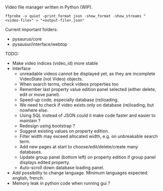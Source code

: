 Video file manager written in Python (WIP).


```
ffprobe -v quiet -print_format json -show_format -show_streams "<video-file>" > "<output-file>.json"
```

Current important folders:
- pysaurus/core
- pysausur/interface/webtop


TODO:
- Make video indices (video_id) more stable
- Interface
  - unreadable videos cannot be displayed yet, as they are incomplete VideoState (not Video) objects.
  - When search terms, check videos properties too
  - Remember last property value edition panel selected (either delete, edit or move panel).
  - Speed-up code, especially database (re)loading.
  - We need to check if video exists only on database (re)loading, but nowhere else.
  - Using SQL instead of JSON could it make code faster and easier to maintain ?
  - Redesign using bootstrap ?
  - Suggest existing values on property edition.
  - Filter width may exceed allocated width, e.g. on unbreakable search term.
  - Add new pages at start to choose/edit/delete/create many databases.
  - Update group panel (bottom left) on property edition if group panel displays edited property.
  - Auto-scroll down database loading panel.
- Add possibility to change language. Minimum languages expected: english, french.
- Memory leak in python code when running gui ?
